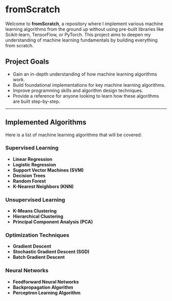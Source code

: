 # fromScratch

Welcome to **fromScratch**, a repository where I implement various machine learning algorithms from the ground up without using pre-built libraries like Scikit-learn, TensorFlow, or PyTorch. This project aims to deepen my understanding of machine learning fundamentals by building everything from scratch.

## Project Goals

- Gain an in-depth understanding of how machine learning algorithms work.
- Build foundational implementations for key machine learning algorithms.
- Improve programming skills and algorithm design techniques.
- Provide a reference for anyone looking to learn how these algorithms are built step-by-step.

---

## Implemented Algorithms

Here is a list of machine learning algorithms that will be covered:

### Supervised Learning
- **Linear Regression**
- **Logistic Regression**
- **Support Vector Machines (SVM)**
- **Decision Trees**
- **Random Forest**
- **K-Nearest Neighbors (KNN)**

### Unsupervised Learning
- **K-Means Clustering**
- **Hierarchical Clustering**
- **Principal Component Analysis (PCA)**

### Optimization Techniques
- **Gradient Descent**
- **Stochastic Gradient Descent (SGD)**
- **Batch Gradient Descent**

### Neural Networks
- **Feedforward Neural Networks**
- **Backpropagation Algorithm**
- **Perceptron Learning Algorithm**


